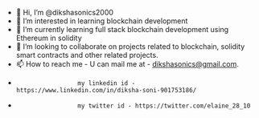 - 👋 Hi, I’m @dikshasonics2000
- 👀 I’m interested in learning blockchain development 
- 🌱 I’m currently learning full stack blockchain development using Ethereum in solidity
- 💞️ I’m looking to collaborate on projects related to blockchain, solidity smart contracts and other related projects.
- 📫 How to reach me - U can mail me at - dikshasonics@gmail.com.
-                      my linkedin id - https://www.linkedin.com/in/diksha-soni-901753186/
-                      my twitter id - https://twitter.com/elaine_28_10

<!---
dikshasonics2000/dikshasonics2000 is a ✨ special ✨ repository because its `README.md` (this file) appears on your GitHub profile.
You can click the Preview link to take a look at your changes.
--->
